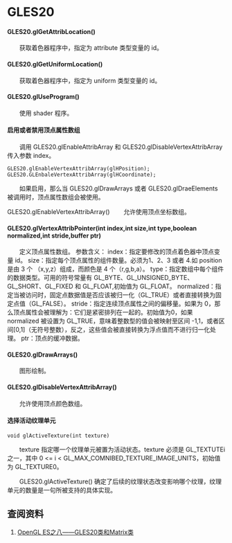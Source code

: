 # GLES20

#### GLES20.glGetAttribLocation()

　　获取着色器程序中，指定为 attribute 类型变量的 id。



#### GLES20.glGetUniformLocation()

　　获取着色器程序中，指定为 uniform 类型变量的 id。



#### GLES20.glUseProgram()
　　使用 shader 程序。


#### 启用或者禁用顶点属性数组
　　调用 GLES20.glEnableAttribArray 和 GLES20.glDisableVertexAttribArray 传入参数 index。

```
GLES20.glEnableVertexAttribArray(glHPosition);
GLES20.GLEnbaleVertexAttribArray(glHCoordinate);
```
　　如果启用，那么当 GLES20.glDrawArrays 或者 GLES20.glDraeElements 被调用时，顶点属性数组会被使用。

GLES20.glEnableVertexAttribArray()
　　允许使用顶点坐标数组。


#### GLES20.glVertexAttribPointer(int index,int size,int type,boolean normalized,int stride,buffer ptr)
　　定义顶点属性数组。
参数含义：
index：指定要修改的顶点着色器中顶点变量 id。
size：指定每个顶点属性的组件数量。必须为1、2、3 或者 4.如 position 是由 3 个 （x,y,z）组成，而颜色是 4 个（r,g,b,a）。
type：指定数组中每个组件的数据类型。可用的符号常量有 GL_BYTE、GL_UNSIGNED_BYTE、GL_SHORT、GL_FIXED 和 GL_FLOAT,初始值为 GL_FLOAT。
normalized：指定当被访问时，固定点数据值是否应该被归一化（GL_TRUE）或者直接转换为固定点值（GL_FALSE）。
stride：指定连续顶点属性之间的偏移量。如果为 0，那么顶点属性会被理解为：它们是紧密排列在一起的。初始值为0，如果 normalized 被设置为 GL_TRUE，意味着整数型的值会被映射至区间 -1,1，或者区间[0,1]（无符号整数），反之，这些值会被直接转换为浮点值而不进行归一化处理。
ptr：顶点的缓冲数据。


#### GLES20.glDrawArrays()
　　图形绘制。


#### GLES20.glDisableVertexAttribArray()
　　允许使用顶点颜色数组。

#### 选择活动纹理单元
```
void glActiveTexture(int texture)
```

　　texture 指定哪一个纹理单元被置为活动状态。texture 必须是 GL_TEXTUTEi 之一，其中 0 <= i < GL_MAX_COMNIBED_TEXTURE_IMAGE_UNITS，初始值为 GL_TEXTURE0。

　　GLES20.glActiveTexture() 确定了后续的纹理状态改变影响哪个纹理，纹理单元的数量是一句所被支持的具体实现。

## 查阅资料
1. [OpenGL ES之八——GLES20类和Matrix类](https://blog.csdn.net/gongxiaoou/article/details/89367319)








